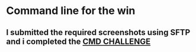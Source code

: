 # Command line for the win
I submitted the required screenshots using SFTP and i completed the [CMD CHALLENGE](https://cmdchallenge.com/#/hello_world) 
---

